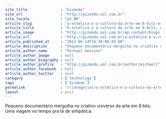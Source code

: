 ```yaml
---
site_title               : "Gizmodo"
site_url                 : "http://gizmodo.uol.com.br"
site_locale              : "pt_BR"
article_slug             : "a-estetica-e-a-cultura-da-arte-em-8-bits-explicadas-de-forma-adoravel"
article_title            : "A estética e a cultura da arte em 8 Bits, explicadas de forma adorável"
article_image            : "http://gizmodo.uol.com.br/wp-content/blogs.dir/8/files/2012/06/8bits.gif"
article_url              : "http://gizmodo.uol.com.br/a-estetica-e-a-cultura-da-arte-em-8-bits-explicadas-de-forma-adoravel/"
article_published_at     : "2012-06-14T16:30:00-03:00"
article_description      : "Pequeno documentário mergulha no criativo universo da arte em 8 bits. Uma viagem no tempo pra lá de simpática."
article_author_name      : "Michael Hession"
article_author_image     : null
article_author_biography : null
article_author_profile   : "http://gizmodo.uol.com.br/author/michael/"
article_author_facebook  : null
article_author_twitter   : null
category                 : ['technology']
tags                     : ['Gizmodo']
permalink                : "/:categories/a-estetica-e-a-cultura-da-arte-em-8-bits-explicadas-de-forma-adoravel/"
layout                   : post
---
```


Pequeno documentário mergulha no criativo universo da arte em 8 bits. Uma viagem no tempo pra lá de simpática.
